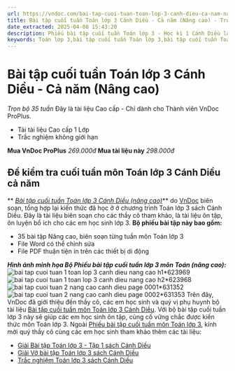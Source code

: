 ```yaml
---
url: https://vndoc.com/bai-tap-cuoi-tuan-toan-lop-3-canh-dieu-ca-nam-nang-cao-329895
title: Bài tập cuối tuần Toán lớp 3 Cánh Diều - Cả năm (Nâng cao) - Trọn bộ 35 tuần - VnDoc.com
date_extracted: 2025-04-08 15:43:20
description: Phiếu bài tập cuối tuần Toán lớp 3 - Học kì 1 Cánh Diều là bộ tài liệu giúp các thầy cô có thể phụ đạo ôn tập cuối tuần cho các em học sinh ôn tập và rèn luyện.
keywords: Toán lớp 3,bài tập cuối tuần Toán lớp 3,bài tập cuối tuần Toán lớp 3 cánh diều,phiếu bài tập Toán lớp 3 cánh diều,Đề kiểm tra cuối tuần môn toán lớp 3 sách cánh diều,Đề kiểm tra cuối tuần môn toán lớp 3,bài tập cuối tuần lớp 3,phiếu bài tập cuối tuần lớp 3 môn toán,bài tập cuối tuần lớp 3 cánh diều,phiếu bài tập cuối tuần lớp 3,phiếu bài tập tuần cd
---
```


# Bài tập cuối tuần Toán lớp 3 Cánh Diều - Cả năm \(Nâng cao\)
_Trọn bộ 35 tuần_
Đây là tài liệu Cao cấp - Chỉ dành cho Thành viên VnDoc ProPlus.
  * Tải tài liệu Cao cấp 1 Lớp
  * Trắc nghiệm không giới hạn

**Mua VnDoc ProPlus** _269.000đ_ **Mua tài liệu này** _298.000đ_
## Đề kiểm tra cuối tuần môn Toán lớp 3 Cánh Diều cả năm
** _[Bài tập cuối tuần Toán lớp 3 Cánh Diều \(nâng cao\)](<https://vndoc.com/bai-tap-cuoi-tuan-toan-lop-3-canh-dieu-ca-nam-nang-cao-329895>)_** do [VnDoc](<https://vndoc.com/>) biên soạn, tổng hợp lại kiến thức đã học ở ở chương trình Toán lớp 3  sách Cánh Diều. Đây là tài liệu biên soạn cho các thầy cô tham khảo, là tài liệu ôn tập, ôn luyện bổ ích cho các em học sinh lớp 3.
**Bộ phiếu bài tập này bao gồm:**
  * 35 bài tập Nâng cao, biên soạn từng tuần môn Toán lớp 3
  * File Word có thể chỉnh sửa
  * File PDF thuận tiện in trên các thiết bị di động

 _**Hình ảnh minh họa Bộ Phiếu bài tập cuối tuần lớp 3 môn Toán \(nâng cao\):**_
![bai tap cuoi tuan 1 toan lop 3 canh dieu nang cao h1*623969](https://i.vdoc.vn/data/image/2024/08/21/bai-tap-cuoi-tuan-1-toan-lop-3-canh-dieu-nang-cao-h1.jpg)![bai tap cuoi tuan 1 toan lop 3 canh dieu nang cao h2*623968](https://i.vdoc.vn/data/image/2024/08/21/bai-tap-cuoi-tuan-1-toan-lop-3-canh-dieu-nang-cao-h2.jpg)
![bai tap cuoi tuan 2 nang cao canh dieu page 0001*631352](https://i.vdoc.vn/data/image/2024/09/19/bai-tap-cuoi-tuan-2-nang-cao-canh-dieu-page-0001.jpg)![bai tap cuoi tuan 2 nang cao canh dieu page 0002*631353](https://i.vdoc.vn/data/image/2024/09/19/bai-tap-cuoi-tuan-2-nang-cao-canh-dieu-page-0002.jpg)
Trên đây, VnDoc đã giới thiệu đến thầy cô, các em học sinh và quý vị phụ huynh bộ tài liệu [Bài tập cuối tuần môn Toán lớp 3 Cánh Diều](<https://vndoc.com/bai-tap-cuoi-tuan-lop3>). Với bộ bài tập cuối tuần lớp 3 này sẽ giúp các em học sinh ôn tập, củng cố vững chắc được kiến thức môn Toán lớp 3.
Ngoài [Phiếu bài tập cuối tuần môn Toán lớp 3](<https://vndoc.com/bai-tap-cuoi-tuan-lop3>), kính mời quý thầy cô cùng các em học sinh tham khảo thêm các tài liệu:
  * [Giải Bài tập Toán lớp 3 - Tập 1 sách Cánh Diều](<https://vndoc.com/toan-lop-3-cd>)
  * [Giải Vở bài tập Toán lớp 3 sách Cánh Diều](<https://vndoc.com/vo-bai-tap-toan-lop-3-canh-dieu>)
  * [Trắc nghiệm Toán lớp 3 sách Cánh Diều](<https://vndoc.com/test-toan-lop3>)

